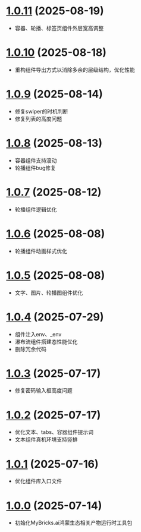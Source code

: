 # [1.0.11](https://github.com/mybricks/comlib-harmony-normal/compare/6acc435..c459be5) (2025-08-19)
- 容器、轮播、标签页组件外层宽高调整

# [1.0.10](https://github.com/mybricks/comlib-harmony-normal/compare/ba07bde..d6eb926) (2025-08-18)
- 重构组件导出方式以消除多余的层级结构，优化性能

# [1.0.9](https://github.com/mybricks/comlib-harmony-normal/compare/f189fee..99c73bb) (2025-08-14)
- 修复swiper的时机判断
- 修复列表的高度问题

# [1.0.8](https://github.com/mybricks/comlib-harmony-normal/compare/46622a7..8d773e8) (2025-08-13)
- 容器组件支持滚动
- 轮播组件bug修复

# [1.0.7](https://github.com/mybricks/comlib-harmony-normal/compare/f0d6f36..23bbb1f) (2025-08-12)
- 轮播组件逻辑优化

# [1.0.6](https://github.com/mybricks/comlib-harmony-normal/compare/9cbe31e..2b822f8) (2025-08-08)
- 轮播组件动画样式优化

# [1.0.5](https://github.com/mybricks/comlib-harmony-normal/compare/e04e289..9fb7f9a) (2025-08-08)
- 文字、图片、轮播图组件优化

# [1.0.4](https://github.com/mybricks/comlib-harmony-normal/compare/d0ccfef..d073b04) (2025-07-29)
- 组件注入env、_env
- 瀑布流组件搭建态性能优化
- 删除冗余代码

# [1.0.3](https://github.com/mybricks/comlib-harmony-normal/compare/e1b5d06..c32796e) (2025-07-17)
- 修复密码输入框高度问题

# [1.0.2](https://github.com/mybricks/comlib-harmony-normal/compare/939f2ed..c32796e) (2025-07-17)
- 优化文本、tabs、容器组件提示词
- 文本组件真机环境支持竖排

# [1.0.1](https://github.com/mybricks/comlib-harmony-normal/compare/ddea717..939f2ed) (2025-07-16)
- 优化组件库入口文件

# [1.0.0](https://github.com/mybricks/comlib-harmony-normal) (2025-07-14)
- 初始化MyBricks.ai鸿蒙生态相关产物运行时工具包
